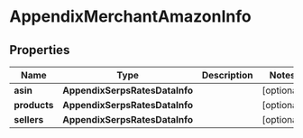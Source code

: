 # AppendixMerchantAmazonInfo


## Properties

| Name | Type | Description | Notes |
|------------ | ------------- | ------------- | -------------|
**asin** | **AppendixSerpsRatesDataInfo** |  |[optional]|
**products** | **AppendixSerpsRatesDataInfo** |  |[optional]|
**sellers** | **AppendixSerpsRatesDataInfo** |  |[optional]|